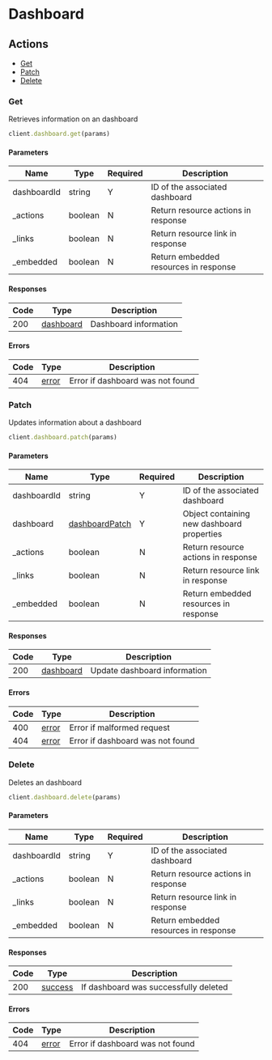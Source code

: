 # Dashboard

## Actions

*   [Get](#get)
*   [Patch](#patch)
*   [Delete](#delete)

### Get

Retrieves information on an dashboard

```ruby
client.dashboard.get(params)
```

#### Parameters

| Name | Type | Required | Description |
| ---- | ---- | -------- | ----------- |
| dashboardId | string | Y | ID of the associated dashboard |
| _actions | boolean | N | Return resource actions in response |
| _links | boolean | N | Return resource link in response |
| _embedded | boolean | N | Return embedded resources in response |

#### Responses

| Code | Type | Description |
| ---- | ---- | ----------- |
| 200 | [dashboard](_schemas.md#dashboard) | Dashboard information |

#### Errors

| Code | Type | Description |
| ---- | ---- | ----------- |
| 404 | [error](_schemas.md#error) | Error if dashboard was not found |

### Patch

Updates information about a dashboard

```ruby
client.dashboard.patch(params)
```

#### Parameters

| Name | Type | Required | Description |
| ---- | ---- | -------- | ----------- |
| dashboardId | string | Y | ID of the associated dashboard |
| dashboard | [dashboardPatch](_schemas.md#dashboardpatch) | Y | Object containing new dashboard properties |
| _actions | boolean | N | Return resource actions in response |
| _links | boolean | N | Return resource link in response |
| _embedded | boolean | N | Return embedded resources in response |

#### Responses

| Code | Type | Description |
| ---- | ---- | ----------- |
| 200 | [dashboard](_schemas.md#dashboard) | Update dashboard information |

#### Errors

| Code | Type | Description |
| ---- | ---- | ----------- |
| 400 | [error](_schemas.md#error) | Error if malformed request |
| 404 | [error](_schemas.md#error) | Error if dashboard was not found |

### Delete

Deletes an dashboard

```ruby
client.dashboard.delete(params)
```

#### Parameters

| Name | Type | Required | Description |
| ---- | ---- | -------- | ----------- |
| dashboardId | string | Y | ID of the associated dashboard |
| _actions | boolean | N | Return resource actions in response |
| _links | boolean | N | Return resource link in response |
| _embedded | boolean | N | Return embedded resources in response |

#### Responses

| Code | Type | Description |
| ---- | ---- | ----------- |
| 200 | [success](_schemas.md#success) | If dashboard was successfully deleted |

#### Errors

| Code | Type | Description |
| ---- | ---- | ----------- |
| 404 | [error](_schemas.md#error) | Error if dashboard was not found |
